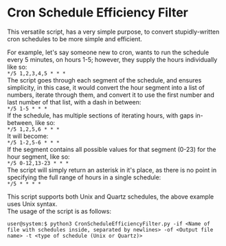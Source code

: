 # Cron Schedule Efficiency Filter
This versatile script, has a very simple purpose, to convert stupidly-written cron schedules to be more simple and efficient.

For example, let's say someone new to cron, wants to run the schedule every 5 minutes, on hours 1-5; however, they supply the hours individually like so:  
`*/5 1,2,3,4,5 * * *`  
The script goes through each segment of the schedule, and ensures simplicity, in this case, it would convert the hour segment into a list of numbers, iterate through them, and convert it to use the first number and last number of that list, with a dash in between:  
`*/5 1-5 * * *`  
If the schedule, has multiple sections of iterating hours, with gaps in-between, like so:  
`*/5 1,2,5,6 * * *`  
It will become:  
`*/5 1-2,5-6 * * *`  
If the segment contains all possible values for that segment (0-23) for the hour segment, like so:  
`*/5 0-12,13-23 * * *`  
The script will simply return an asterisk in it's place, as there is no point in specifying the full range of hours in a single schedule:  
`*/5 * * * *`

This script supports both Unix and Quartz schedules, the above example uses Unix syntax.  
The usage of the script is as follows:  
```console
user@system:$ python3 CronScheduleEfficiencyFilter.py -if <Name of file with schedules inside, separated by newlines> -of <Output file name> -t <type of schedule (Unix or Quartz)>
```